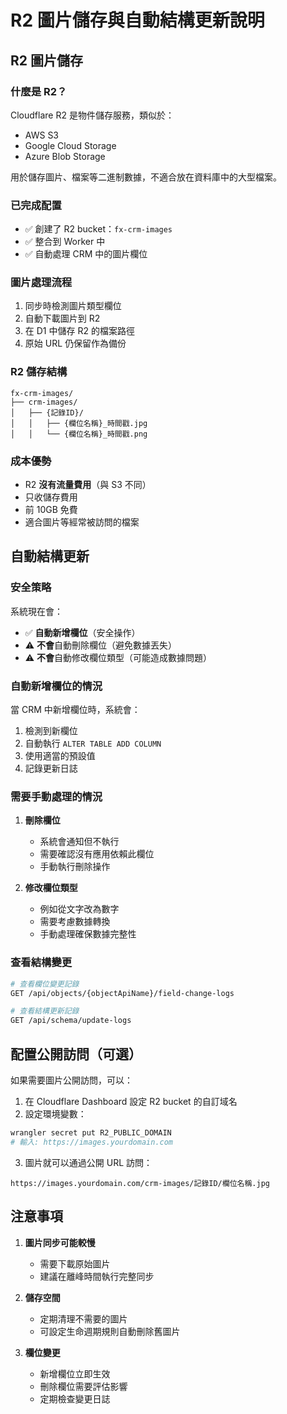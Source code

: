 # R2 圖片儲存與自動結構更新說明

## R2 圖片儲存

### 什麼是 R2？
Cloudflare R2 是物件儲存服務，類似於：
- AWS S3
- Google Cloud Storage
- Azure Blob Storage

用於儲存圖片、檔案等二進制數據，不適合放在資料庫中的大型檔案。

### 已完成配置
- ✅ 創建了 R2 bucket：`fx-crm-images`
- ✅ 整合到 Worker 中
- ✅ 自動處理 CRM 中的圖片欄位

### 圖片處理流程
1. 同步時檢測圖片類型欄位
2. 自動下載圖片到 R2
3. 在 D1 中儲存 R2 的檔案路徑
4. 原始 URL 仍保留作為備份

### R2 儲存結構
```
fx-crm-images/
├── crm-images/
│   ├── {記錄ID}/
│   │   ├── {欄位名稱}_時間戳.jpg
│   │   └── {欄位名稱}_時間戳.png
```

### 成本優勢
- R2 **沒有流量費用**（與 S3 不同）
- 只收儲存費用
- 前 10GB 免費
- 適合圖片等經常被訪問的檔案

## 自動結構更新

### 安全策略
系統現在會：
- ✅ **自動新增欄位**（安全操作）
- ⚠️ **不會**自動刪除欄位（避免數據丟失）
- ⚠️ **不會**自動修改欄位類型（可能造成數據問題）

### 自動新增欄位的情況
當 CRM 中新增欄位時，系統會：
1. 檢測到新欄位
2. 自動執行 `ALTER TABLE ADD COLUMN`
3. 使用適當的預設值
4. 記錄更新日誌

### 需要手動處理的情況
1. **刪除欄位**
   - 系統會通知但不執行
   - 需要確認沒有應用依賴此欄位
   - 手動執行刪除操作

2. **修改欄位類型**
   - 例如從文字改為數字
   - 需要考慮數據轉換
   - 手動處理確保數據完整性

### 查看結構變更
```bash
# 查看欄位變更記錄
GET /api/objects/{objectApiName}/field-change-logs

# 查看結構更新記錄
GET /api/schema/update-logs
```

## 配置公開訪問（可選）

如果需要圖片公開訪問，可以：

1. 在 Cloudflare Dashboard 設定 R2 bucket 的自訂域名
2. 設定環境變數：
```bash
wrangler secret put R2_PUBLIC_DOMAIN
# 輸入: https://images.yourdomain.com
```

3. 圖片就可以通過公開 URL 訪問：
```
https://images.yourdomain.com/crm-images/記錄ID/欄位名稱.jpg
```

## 注意事項

1. **圖片同步可能較慢**
   - 需要下載原始圖片
   - 建議在離峰時間執行完整同步

2. **儲存空間**
   - 定期清理不需要的圖片
   - 可設定生命週期規則自動刪除舊圖片

3. **欄位變更**
   - 新增欄位立即生效
   - 刪除欄位需要評估影響
   - 定期檢查變更日誌